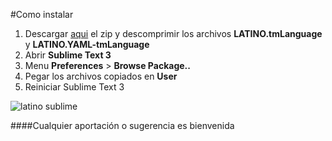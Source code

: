 #Como instalar

1. Descargar [aqui](https://github.com/lenguaje-latino/latino-sublimetext-plugin/archive/master.zip) el zip y descomprimir los archivos **LATINO.tmLanguage** y **LATINO.YAML-tmLanguage**
2. Abrir **Sublime Text 3**
3. Menu **Preferences** > **Browse Package..**
4. Pegar los archivos copiados en **User**
5. Reiniciar Sublime Text 3

![latino sublime](https://raw.githubusercontent.com/lenguaje-latino/latino-sublimetext-plugin/master/latino_sublime.png "latino sublime")

####Cualquier aportación o sugerencia es bienvenida

